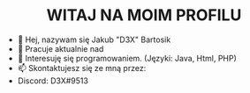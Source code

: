 <h1 align="center">WITAJ NA MOIM PROFILU</h1>

<!--
**vHaQi/vHaQi** is a ✨ _special_ ✨ repository because its `README.md` (this file) appears on your GitHub profile.
-->
- 👋 Hej, nazywam się Jakub "D3X" Bartosik
- 🔭 Pracuje aktualnie nad 
- 👀 Interesuję się programowaniem. (Języki: Java, Html, PHP)
- 📫 Skontaktujesz się ze mną przez:
- Discord: D3X#9513
